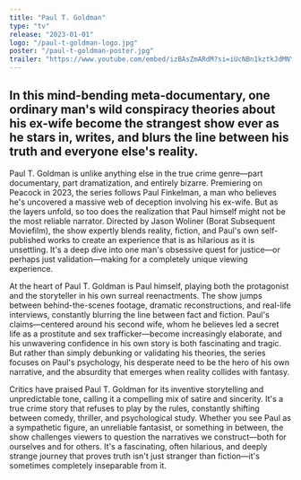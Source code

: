 ```yaml
---
title: "Paul T. Goldman"
type: "tv"
release: "2023-01-01"
logo: "/paul-t-goldman-logo.jpg"
poster: "/paul-t-goldman-poster.jpg"
trailer: "https://www.youtube.com/embed/izBAsZmARdM?si=iUcNBn1kztkJdMNY"
---
```


## In this mind-bending meta-documentary, one ordinary man's wild conspiracy theories about his ex-wife become the strangest show ever as he stars in, writes, and blurs the line between his truth and everyone else's reality.

Paul T. Goldman is unlike anything else in the true crime genre—part documentary, part dramatization, and entirely bizarre. Premiering on Peacock in 2023, the series follows Paul Finkelman, a man who believes he's uncovered a massive web of deception involving his ex-wife. But as the layers unfold, so too does the realization that Paul himself might not be the most reliable narrator. Directed by Jason Woliner (Borat Subsequent Moviefilm), the show expertly blends reality, fiction, and Paul's own self-published works to create an experience that is as hilarious as it is unsettling. It's a deep dive into one man's obsessive quest for justice—or perhaps just validation—making for a completely unique viewing experience.

At the heart of Paul T. Goldman is Paul himself, playing both the protagonist and the storyteller in his own surreal reenactments. The show jumps between behind-the-scenes footage, dramatic reconstructions, and real-life interviews, constantly blurring the line between fact and fiction. Paul's claims—centered around his second wife, whom he believes led a secret life as a prostitute and sex trafficker—become increasingly elaborate, and his unwavering confidence in his own story is both fascinating and tragic. But rather than simply debunking or validating his theories, the series focuses on Paul's psychology, his desperate need to be the hero of his own narrative, and the absurdity that emerges when reality collides with fantasy.

Critics have praised Paul T. Goldman for its inventive storytelling and unpredictable tone, calling it a compelling mix of satire and sincerity. It's a true crime story that refuses to play by the rules, constantly shifting between comedy, thriller, and psychological study. Whether you see Paul as a sympathetic figure, an unreliable fantasist, or something in between, the show challenges viewers to question the narratives we construct—both for ourselves and for others. It's a fascinating, often hilarious, and deeply strange journey that proves truth isn't just stranger than fiction—it's sometimes completely inseparable from it.